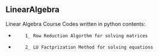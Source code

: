 ## LinearAlgebra
 Linear Algebra Course Codes written in python
 contents:
-         1_ Row Reduction Algorthm for solving matrices
-         2_ LU Factprization Method for solving equations 
          
